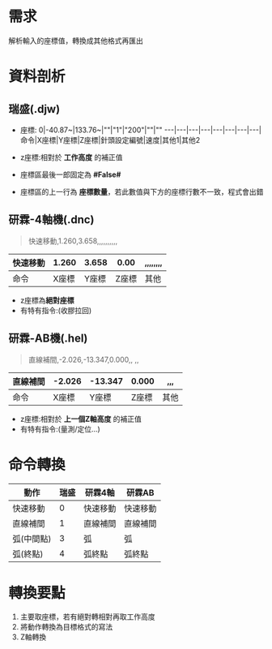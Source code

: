 # 需求
解析輸入的座標值，轉換成其他格式再匯出

# 資料剖析
## 瑞盛(.djw)
* 座標:
    0|-40.87~|133.76~|""|"1"|"200"|""|""
    ---|---|---|---|---|---|---|---|
    命令|X座標|Y座標|Z座標|針頭設定編號|速度|其他1|其他2

* z座標:相對於 **工作高度** 的補正值
* 座標區最後一郎固定為 **#False#**
* 座標區的上一行為 **座標數量**，若此數值與下方的座標行數不一致，程式會出錯

## 研霖-4軸機(.dnc)
> 快速移動,1.260,3.658,,,,,,,,,,

快速移動|1.260|3.658|0.00|,,,,,,,,
---|---|---|---|---
命令|X座標|Y座標|Z座標|其他

 * z座標為**絕對座標**  
 * 有特有指令:(收膠拉回)

## 研霖-AB機(.hel)
> 直線補間,-2.026,-13.347,0.000,,   ,,

直線補間|-2.026|-13.347|0.000|,,,
---|---|---|---|---
命令|X座標|Y座標|Z座標|其他

* z座標:相對於 **上一個Z軸高度** 的補正值
* 有特有指令:(量測/定位...)

# 命令轉換
動作|瑞盛|研霖4軸|研霖AB
---|---|---|---
快速移動|0|快速移動|快速移動
直線補間|1|直線補間|直線補間
弧(中間點)|3|弧|弧
弧(終點)|4|弧終點|弧終點

# 轉換要點
1. 主要取座標，若有絕對轉相對再取工作高度
1. 將動作轉換為目標格式的寫法
1. Z軸轉換
